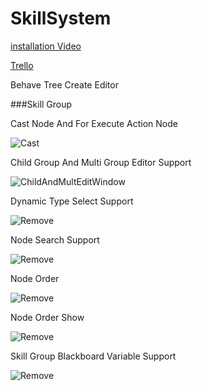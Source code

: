 # SkillSystem

[installation Video](https://www.bilibili.com/video/BV1TJ411771h)

[Trello](https://trello.com/b/DF5JWisg/ic-skill-system)

Behave Tree Create Editor

###Skill Group

Cast Node And For Execute Action Node

![Cast](ReadmeImages/Cast.png)

Child Group And Multi Group Editor Support

![ChildAndMultEditWindow](ReadmeImages/ChildAndMultEditWindow.png)

Dynamic Type Select Support

![Remove](ReadmeImages/DynamicTypeSelection.png)

Node Search Support

![Remove](ReadmeImages/NodeSearch.png)

Node Order

![Remove](ReadmeImages/NodeOrder.png)

Node Order Show

![Remove](ReadmeImages/NodeOrderShow.png)

Skill Group Blackboard Variable Support

![Remove](ReadmeImages/GroupBlackboardVariable.png)



